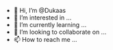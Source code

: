 - 👋 Hi, I’m @Dukaas
- 👀 I’m interested in ...
- 🌱 I’m currently learning ...
- 💞️ I’m looking to collaborate on ...
- 📫 How to reach me ...

<!---
Dukaas/Dukaas is a ✨ special ✨ repository because its `README.md` (this file) appears on your GitHub profile.
You can click the Preview link to take a look at your changes.
--->
